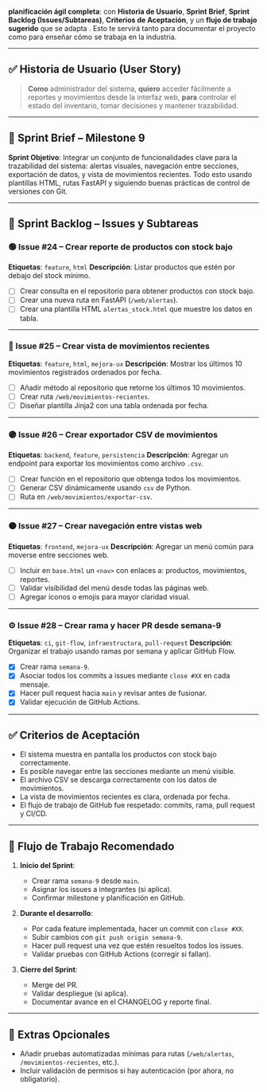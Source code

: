 **planificación ágil completa**: con **Historia de Usuario**, **Sprint Brief**, **Sprint Backlog (Issues/Subtareas)**, **Criterios de Aceptación**, y un **flujo de trabajo sugerido** que se adapta . Esto te servirá tanto para documentar el proyecto como para enseñar cómo se trabaja en la industria.

---

## ✅ Historia de Usuario (User Story)

> **Como** administrador del sistema,
> **quiero** acceder fácilmente a reportes y movimientos desde la interfaz web,
> **para** controlar el estado del inventario, tomar decisiones y mantener trazabilidad.

---

## 🎯 Sprint Brief – Milestone 9

**Sprint Objetivo**: Integrar un conjunto de funcionalidades clave para la trazabilidad del sistema: alertas visuales, navegación entre secciones, exportación de datos, y vista de movimientos recientes. Todo esto usando plantillas HTML, rutas FastAPI y siguiendo buenas prácticas de control de versiones con Git.

---

## 📌 Sprint Backlog – Issues y Subtareas

### 🟢 Issue #24 – Crear reporte de productos con stock bajo

**Etiquetas**: `feature`, `html`
**Descripción**: Listar productos que estén por debajo del stock mínimo.

* [ ] Crear consulta en el repositorio para obtener productos con stock bajo.
* [ ] Crear una nueva ruta en FastAPI (`/web/alertas`).
* [ ] Crear una plantilla HTML `alertas_stock.html` que muestre los datos en tabla.

---

### 🔵 Issue #25 – Crear vista de movimientos recientes

**Etiquetas**: `feature`, `html`, `mejora-ux`
**Descripción**: Mostrar los últimos 10 movimientos registrados ordenados por fecha.

* [ ] Añadir método al repositorio que retorne los últimos 10 movimientos.
* [ ] Crear ruta `/web/movimientos-recientes`.
* [ ] Diseñar plantilla Jinja2 con una tabla ordenada por fecha.

---

### 🟣 Issue #26 – Crear exportador CSV de movimientos

**Etiquetas**: `backend`, `feature`, `persistencia`
**Descripción**: Agregar un endpoint para exportar los movimientos como archivo `.csv`.

* [ ] Crear función en el repositorio que obtenga todos los movimientos.
* [ ] Generar CSV dinámicamente usando `csv` de Python.
* [ ] Ruta en `/web/movimientos/exportar-csv`.

---

### 🟠 Issue #27 – Crear navegación entre vistas web

**Etiquetas**: `frontend`, `mejora-ux`
**Descripción**: Agregar un menú común para moverse entre secciones web.

* [ ] Incluir en `base.html` un `<nav>` con enlaces a: productos, movimientos, reportes.
* [ ] Validar visibilidad del menú desde todas las páginas web.
* [ ] Agregar íconos o emojis para mayor claridad visual.

---

### ⚙️ Issue #28 – Crear rama y hacer PR desde semana-9

**Etiquetas**: `ci`, `git-flow`, `infraestructura`, `pull-request`
**Descripción**: Organizar el trabajo usando ramas por semana y aplicar GitHub Flow.

* [x] Crear rama `semana-9`.
* [x] Asociar todos los commits a issues mediante `close #XX` en cada mensaje.
* [x] Hacer pull request hacia `main` y revisar antes de fusionar.
* [x] Validar ejecución de GitHub Actions.

---

## ✅ Criterios de Aceptación

* El sistema muestra en pantalla los productos con stock bajo correctamente.
* Es posible navegar entre las secciones mediante un menú visible.
* El archivo CSV se descarga correctamente con los datos de movimientos.
* La vista de movimientos recientes es clara, ordenada por fecha.
* El flujo de trabajo de GitHub fue respetado: commits, rama, pull request y CI/CD.

---

## 🔁 Flujo de Trabajo Recomendado

1. **Inicio del Sprint**:

   * Crear rama `semana-9` desde `main`.
   * Asignar los issues a integrantes (si aplica).
   * Confirmar milestone y planificación en GitHub.

2. **Durante el desarrollo**:

   * Por cada feature implementada, hacer un commit con `close #XX`.
   * Subir cambios con `git push origin semana-9`.
   * Hacer pull request una vez que estén resueltos todos los issues.
   * Validar pruebas con GitHub Actions (corregir si fallan).

3. **Cierre del Sprint**:

   * Merge del PR.
   * Validar despliegue (si aplica).
   * Documentar avance en el CHANGELOG y reporte final.

---

## 🧪 Extras Opcionales

* Añadir pruebas automatizadas mínimas para rutas (`/web/alertas`, `/movimientos-recientes`, etc.).
* Incluir validación de permisos si hay autenticación (por ahora, no obligatorio).


<!--stackedit_data:
eyJoaXN0b3J5IjpbLTU3MTE5NTM2NF19
-->